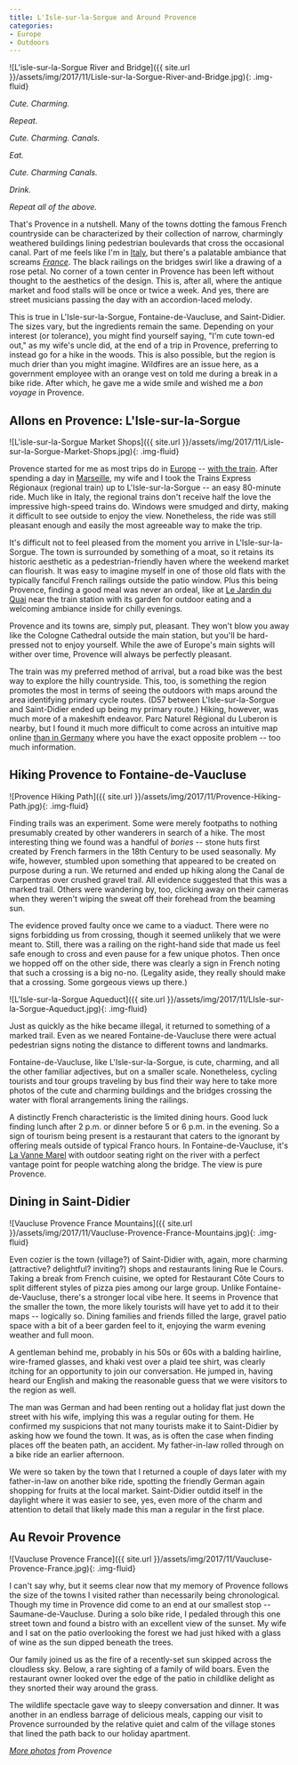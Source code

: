 ```yaml
---
title: L'Isle-sur-la-Sorgue and Around Provence
categories:
- Europe
- Outdoors
---
```


![L'isle-sur-la-Sorgue River and Bridge]({{ site.url }}/assets/img/2017/11/Lisle-sur-la-Sorgue-River-and-Bridge.jpg){: .img-fluid}

_Cute. Charming._

_Repeat._

_Cute. Charming. Canals._

_Eat._

_Cute. Charming Canals._

_Drink._

_Repeat all of the above._

That's Provence in a nutshell. Many of the towns dotting the famous French countryside can be characterized by their collection of narrow, charmingly weathered buildings lining pedestrian boulevards that cross the occasional canal. Part of me feels like I'm in [Italy](https://withoutapath.com/category/travel/europe/), but there's a palatable ambiance that screams [_France_](https://withoutapath.com/category/travel/europe/). The black railings on the bridges swirl like a drawing of a rose petal. No corner of a town center in Provence has been left without thought to the aesthetics of the design. This is, after all, where the antique market and food stalls will be once or twice a week. And yes, there are street musicians passing the day with an accordion-laced melody.

This is true in L'Isle-sur-la-Sorgue, Fontaine-de-Vaucluse, and Saint-Didier. The sizes vary, but the ingredients remain the same. Depending on your interest (or tolerance), you might find yourself saying, "I'm cute town-ed out," as my wife's uncle did, at the end of a trip in Provence, preferring to instead go for a hike in the woods. This is also possible, but the region is much drier than you might imagine. Wildfires are an issue here, as a government employee with an orange vest on told me during a break in a bike ride. After which, he gave me a wide smile and wished me a _bon voyage_ in Provence.

## Allons en Provence: L'Isle-sur-la-Sorgue

![L'isle-sur-la-Sorgue Market Shops]({{ site.url }}/assets/img/2017/11/Lisle-sur-la-Sorgue-Market-Shops.jpg){: .img-fluid}

Provence started for me as most trips do in [Europe](https://withoutapath.com/category/travel/international/europe/) -- [with the train](https://withoutapath.com/embrace-green-travel/). After spending a day in [Marseille](https://withoutapath.com/marseille-travel-guide/), my wife and I took the Trains Express Régionaux (regional train) up to L'Isle-sur-la-Sorgue -- an easy 80-minute ride. Much like in Italy, the regional trains don't receive half the love the impressive high-speed trains do. Windows were smudged and dirty, making it difficult to see outside to enjoy the view. Nonetheless, the ride was still pleasant enough and easily the most agreeable way to make the trip.

It's difficult not to feel pleased from the moment you arrive in L'Isle-sur-la-Sorgue. The town is surrounded by something of a moat, so it retains its historic aesthetic as a pedestrian-friendly haven where the weekend market can flourish. It was easy to imagine myself in one of those old flats with the typically fanciful French railings outside the patio window. Plus this being Provence, finding a good meal was never an ordeal, like at [Le Jardin du Quai](http://www.jardin-du-quai.com/) near the train station with its garden for outdoor eating and a welcoming ambiance inside for chilly evenings.

Provence and its towns are, simply put, pleasant. They won't blow you away like the Cologne Cathedral outside the main station, but you'll be hard-pressed not to enjoy yourself. While the awe of Europe's main sights will wither over time, Provence will always be perfectly pleasant.

The train was my preferred method of arrival, but a road bike was the best way to explore the hilly countryside. This, too, is something the region promotes the most in terms of seeing the outdoors with maps around the area identifying primary cycle routes. (D57 between L'Isle-sur-la-Sorgue and Saint-Didier ended up being my primary route.) Hiking, however, was much more of a makeshift endeavor. Parc Naturel Régional du Luberon is nearby, but I found it much more difficult to come across an intuitive map online [than in Germany](https://withoutapath.com/germany-rheinsteig-trail/) where you have the exact opposite problem -- too much information.

## Hiking Provence to Fontaine-de-Vaucluse

![Provence Hiking Path]({{ site.url }}/assets/img/2017/11/Provence-Hiking-Path.jpg){: .img-fluid}

Finding trails was an experiment. Some were merely footpaths to nothing presumably created by other wanderers in search of a hike. The most interesting thing we found was a handful of _bories_ -- stone huts first created by French farmers in the 18th Century to be used seasonally. My wife, however, stumbled upon something that appeared to be created on purpose during a run. We returned and ended up hiking along the Canal de Carpentras over crushed gravel trail. All evidence suggested that this was a marked trail. Others were wandering by, too, clicking away on their cameras when they weren't wiping the sweat off their forehead from the beaming sun.

The evidence proved faulty once we came to a viaduct. There were no signs forbidding us from crossing, though it seemed unlikely that we were meant to. Still, there was a railing on the right-hand side that made us feel safe enough to cross and even pause for a few unique photos. Then once we hopped off on the other side, there was clearly a sign in French noting that such a crossing is a big no-no. (Legality aside, they really should make that a crossing. Some gorgeous views up there.)

![L'Isle-sur-la-Sorgue Aqueduct]({{ site.url }}/assets/img/2017/11/LIsle-sur-la-Sorgue-Aqueduct.jpg){: .img-fluid}

Just as quickly as the hike became illegal, it returned to something of a marked trail. Even as we neared Fontaine-de-Vaucluse there were actual pedestrian signs noting the distance to different towns and landmarks.

Fontaine-de-Vaucluse, like L'Isle-sur-la-Sorgue, is cute, charming, and all the other familiar adjectives, but on a smaller scale. Nonetheless, cycling tourists and tour groups traveling by bus find their way here to take more photos of the cute and charming buildings and the bridges crossing the water with floral arrangements lining the railings.

A distinctly French characteristic is the limited dining hours. Good luck finding lunch after 2 p.m. or dinner before 5 or 6 p.m. in the evening. So a sign of tourism being present is a restaurant that caters to the ignorant by offering meals outside of typical Franco hours. In Fontaine-de-Vaucluse, it's [La Vanne Marel](http://lavannemarel.com/) with outdoor seating right on the river with a perfect vantage point for people watching along the bridge. The view is pure Provence.

## Dining in Saint-Didier

![Vaucluse Provence France Mountains]({{ site.url }}/assets/img/2017/11/Vaucluse-Provence-France-Mountains.jpg){: .img-fluid}

Even cozier is the town (village?) of Saint-Didier with, again, more charming (attractive? delightful? inviting?) shops and restaurants lining Rue le Cours. Taking a break from French cuisine, we opted for Restaurant Côte Cours to split different styles of pizza pies among our large group. Unlike Fontaine-de-Vaucluse, there's a stronger local vibe here. It seems in Provence that the smaller the town, the more likely tourists will have yet to add it to their maps -- logically so. Dining families and friends filled the large, gravel patio space with a bit of a beer garden feel to it, enjoying the warm evening weather and full moon.

A gentleman behind me, probably in his 50s or 60s with a balding hairline, wire-framed glasses, and khaki vest over a plaid tee shirt, was clearly itching for an opportunity to join our conversation. He jumped in, having heard our English and making the reasonable guess that we were visitors to the region as well.

The man was German and had been renting out a holiday flat just down the street with his wife, implying this was a regular outing for them. He confirmed my suspicions that not many tourists make it to Saint-Didier by asking how we found the town. It was, as is often the case when finding places off the beaten path, an accident. My father-in-law rolled through on a bike ride an earlier afternoon.

We were so taken by the town that I returned a couple of days later with my father-in-law on another bike ride, spotting the friendly German again shopping for fruits at the local market. Saint-Didier outdid itself in the daylight where it was easier to see, yes, even more of the charm and attention to detail that likely made this man a regular in the first place.

## Au Revoir Provence

![Vaucluse Provence France]({{ site.url }}/assets/img/2017/11/Vaucluse-Provence-France.jpg){: .img-fluid}

I can't say why, but it seems clear now that my memory of Provence follows the size of the towns I visited rather than necessarily being chronological. Though my time in Provence did come to an end at our smallest stop -- Saumane-de-Vaucluse. During a solo bike ride, I pedaled through this one street town and found a bistro with an excellent view of the sunset. My wife and I sat on the patio overlooking the forest we had just hiked with a glass of wine as the sun dipped beneath the trees.

Our family joined us as the fire of a recently-set sun skipped across the cloudless sky. Below, a rare sighting of a family of wild boars. Even the restaurant owner looked over the edge of the patio in childlike delight as they snorted their way around the grass.

The wildlife spectacle gave way to sleepy conversation and dinner. It was another in an endless barrage of delicious meals, capping our visit to Provence surrounded by the relative quiet and calm of the village stones that lined the path back to our holiday apartment.

_[More photos](https://flic.kr/s/aHsm2vu76b) from Provence_
